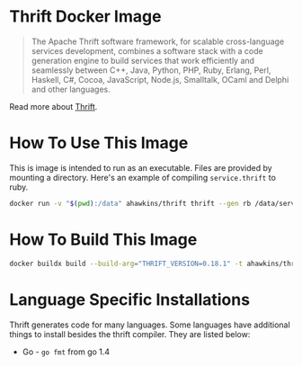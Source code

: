 # Thrift Docker Image

> The Apache Thrift software framework, for scalable cross-language
> services development, combines a software stack with a code generation
> engine to build services that work efficiently and seamlessly between
> C++, Java, Python, PHP, Ruby, Erlang, Perl, Haskell, C#, Cocoa,
> JavaScript, Node.js, Smalltalk, OCaml and Delphi and other languages.

Read more about [Thrift](https://thrift.apache.org).

# How To Use This Image

This is image is intended to run as an executable. Files are provided
by mounting a directory. Here's an example of compiling
`service.thrift` to ruby.

```bash
docker run -v "$(pwd):/data" ahawkins/thrift thrift --gen rb /data/service.thrift
```

# How To Build This Image

```bash
docker buildx build --build-arg="THRIFT_VERSION=0.18.1" -t ahawkins/thrift:0.18.1 .
```

# Language Specific Installations

Thrift generates code for many languages. Some languages have
additional things to install besides the thrift compiler. They are
listed below:

* Go - `go fmt` from go 1.4
